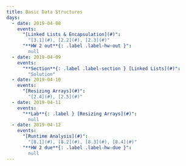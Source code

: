 ```yaml
---
title: Basic Data Structures
days:
  - date: 2019-04-08
    events:
      "[Linked Lists & Encapsulation](#)":
        "[3.1](#), [2.2](#), [2.3](#)"
      "**HW 2 out**{: .label .label-hw-out }":
        null
  - date: 2019-04-09
    events:
      "**Section**{: .label .label-section } [Linked Lists](#)":
        "Solution"
  - date: 2019-04-10
    events:
      "[Resizing Arrays](#)":
        "[2.4](#), [2.5](#)"
  - date: 2019-04-11
    events:
      "**Lab**{: .label } [Resizing Arrays](#)":
        null
  - date: 2019-04-12
    events:
      "[Runtime Analysis](#)":
        "[8.1](#), [8.2](#), [8.3](#), [8.4](#)"
      "**HW 2 due**{: .label .label-hw-due }":
        null
---
```

